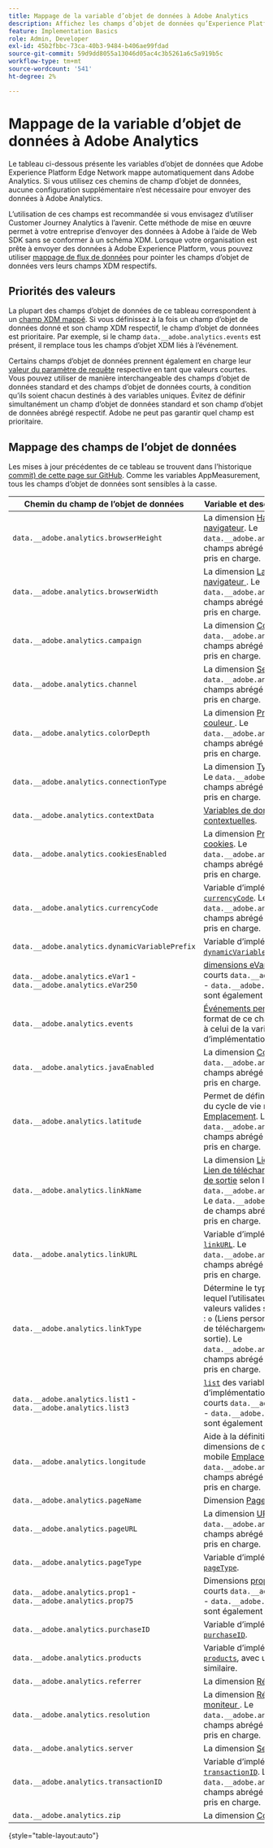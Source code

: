 ```yaml
---
title: Mappage de la variable d’objet de données à Adobe Analytics
description: Affichez les champs d’objet de données qu’Experience Platform Edge mappe automatiquement aux variables Analytics.
feature: Implementation Basics
role: Admin, Developer
exl-id: 45b2fbbc-73ca-40b3-9484-b406ae99fdad
source-git-commit: 59d9dd8055a13046d05ac4c3b5261a6c5a919b5c
workflow-type: tm+mt
source-wordcount: '541'
ht-degree: 2%

---
```


# Mappage de la variable d’objet de données à Adobe Analytics

Le tableau ci-dessous présente les variables d’objet de données que Adobe Experience Platform Edge Network mappe automatiquement dans Adobe Analytics. Si vous utilisez ces chemins de champ d’objet de données, aucune configuration supplémentaire n’est nécessaire pour envoyer des données à Adobe Analytics.

L’utilisation de ces champs est recommandée si vous envisagez d’utiliser Customer Journey Analytics à l’avenir. Cette méthode de mise en œuvre permet à votre entreprise d’envoyer des données à Adobe à l’aide de Web SDK sans se conformer à un schéma XDM. Lorsque votre organisation est prête à envoyer des données à Adobe Experience Platform, vous pouvez utiliser [mappage de flux de données](https://experienceleague.adobe.com/en/docs/experience-platform/datastreams/data-prep#mapping) pour pointer les champs d’objet de données vers leurs champs XDM respectifs.

## Priorités des valeurs

La plupart des champs d’objet de données de ce tableau correspondent à un [champ XDM mappé](xdm-var-mapping.md). Si vous définissez à la fois un champ d’objet de données donné et son champ XDM respectif, le champ d’objet de données est prioritaire. Par exemple, si le champ `data.__adobe.analytics.events` est présent, il remplace tous les champs d’objet XDM liés à l’événement.

Certains champs d’objet de données prennent également en charge leur [valeur du paramètre de requête](../validate/query-parameters.md) respective en tant que valeurs courtes. Vous pouvez utiliser de manière interchangeable des champs d’objet de données standard et des champs d’objet de données courts, à condition qu’ils soient chacun destinés à des variables uniques. Évitez de définir simultanément un champ d’objet de données standard et son champ d’objet de données abrégé respectif. Adobe ne peut pas garantir quel champ est prioritaire.

## Mappage des champs de l’objet de données

Les mises à jour précédentes de ce tableau se trouvent dans l’historique [commit) de cette page sur GitHub](https://github.com/AdobeDocs/analytics.en/commits/main/help/implement/aep-edge/data-var-mapping.md). Comme les variables AppMeasurement, tous les champs d’objet de données sont sensibles à la casse.

| Chemin du champ de l’objet de données | Variable et description Analytics |
| --- | --- |
| `data.__adobe.analytics.browserHeight` | La dimension [Hauteur du navigateur](../../components/dimensions/browser-height.md). Le `data.__adobe.analytics.bh` de champs abrégé est également pris en charge. |
| `data.__adobe.analytics.browserWidth` | La dimension [ Largeur du navigateur ](../../components/dimensions/browser-width.md). Le `data.__adobe.analytics.bw` de champs abrégé est également pris en charge. |
| `data.__adobe.analytics.campaign` | La dimension [Code de suivi](../../components/dimensions/tracking-code.md). Le `data.__adobe.analytics.v0` de champs abrégé est également pris en charge. |
| `data.__adobe.analytics.channel` | La dimension [Section du site](../../components/dimensions/site-section.md). Le `data.__adobe.analytics.ch` de champs abrégé est également pris en charge. |
| `data.__adobe.analytics.colorDepth` | La dimension [ Profondeur de la couleur ](../../components/dimensions/color-depth.md). Le `data.__adobe.analytics.c` de champs abrégé est également pris en charge. |
| `data.__adobe.analytics.connectionType` | La dimension [Type de connexion](../../components/dimensions/connection-type.md). Le `data.__adobe.analytics.ct` de champs abrégé est également pris en charge. |
| `data.__adobe.analytics.contextData` | [Variables de données contextuelles](/help/implement/vars/page-vars/contextdata.md). |
| `data.__adobe.analytics.cookiesEnabled` | La dimension [Prise en charge des cookies](../../components/dimensions/cookie-support.md). Le `data.__adobe.analytics.k` de champs abrégé est également pris en charge. |
| `data.__adobe.analytics.currencyCode` | Variable d’implémentation [`currencyCode`](../vars/config-vars/currencycode.md). Le `data.__adobe.analytics.cc` de champs abrégé est également pris en charge. |
| `data.__adobe.analytics.dynamicVariablePrefix` | Variable d’implémentation [`dynamicVariablePrefix`](../vars/config-vars/dynamicvariableprefix.md). |
| `data.__adobe.analytics.eVar1` - `data.__adobe.analytics.eVar250` | [dimensions eVar](../../components/dimensions/evar.md). Les champs courts `data.__adobe.analytics.v1` - `data.__adobe.analytics.v250` sont également pris en charge. |
| `data.__adobe.analytics.events` | [ Événements personnalisés ](../../components/metrics/custom-events.md). Le format de ce champ est similaire à celui de la variable d’implémentation [`events`](../vars/page-vars/events/events-overview.md). |
| `data.__adobe.analytics.javaEnabled` | La dimension [Compatible Java](../../components/dimensions/java-enabled.md). Le `data.__adobe.analytics.v` de champs abrégé est également pris en charge. |
| `data.__adobe.analytics.latitude` | Permet de définir les dimensions du cycle de vie mobile [Emplacement](../../components/dimensions/lifecycle-dimensions.md). Le `data.__adobe.analytics.lat` de champs abrégé est également pris en charge. |
| `data.__adobe.analytics.linkName` | La dimension [Lien personnalisé](../../components/dimensions/custom-link.md), [Lien de téléchargement](../../components/dimensions/download-link.md) ou [Lien de sortie](../../components/dimensions/exit-link.md) selon la valeur dans `data.__adobe.analytics.linkType`. Le `data.__adobe.analytics.pev2` de champs abrégé est également pris en charge. |
| `data.__adobe.analytics.linkURL` | Variable d’implémentation [`linkURL`](../vars/config-vars/linkurl.md). Le `data.__adobe.analytics.pev1` de champs abrégé est également pris en charge. |
| `data.__adobe.analytics.linkType` | Détermine le type de lien sur lequel l’utilisateur a cliqué. Les valeurs valides sont les suivantes : `o` (Liens personnalisés), `d` (Liens de téléchargement) et `e` (Liens de sortie). Le `data.__adobe.analytics.pe` de champs abrégé est également pris en charge. |
| `data.__adobe.analytics.list1` - `data.__adobe.analytics.list3` | [`list`](/help/implement/vars/page-vars/list.md) des variables d’implémentation. Les champs courts `data.__adobe.analytics.l1` - `data.__adobe.analytics.list3` sont également pris en charge. |
| `data.__adobe.analytics.longitude` | Aide à la définition des dimensions de cycle de vie mobile [Emplacement](../../components/dimensions/lifecycle-dimensions.md). Le `data.__adobe.analytics.lon` de champs abrégé est également pris en charge. |
| `data.__adobe.analytics.pageName` | Dimension [Page](/help/components/dimensions/page.md). |
| `data.__adobe.analytics.pageURL` | La dimension [URL de la page](/help/components/dimensions/page-url.md). Le `data.__adobe.analytics.g` de champs abrégé est également pris en charge. |
| `data.__adobe.analytics.pageType` | Variable d’implémentation [`pageType`](../vars/page-vars/pagetype.md). |
| `data.__adobe.analytics.prop1` - `data.__adobe.analytics.prop75` | Dimensions [prop](../../components/dimensions/prop.md). Les champs courts `data.__adobe.analytics.c1` - `data.__adobe.analytics.c75` sont également pris en charge. |
| `data.__adobe.analytics.purchaseID` | Variable d’implémentation [`purchaseID`](../vars/page-vars/purchaseid.md). |
| `data.__adobe.analytics.products` | Variable d’implémentation [`products`](../vars/page-vars/products.md), avec une mise en forme similaire. |
| `data.__adobe.analytics.referrer` | La dimension [Référent](/help/components/dimensions/referrer.md). |
| `data.__adobe.analytics.resolution` | La dimension [ Résolution du moniteur ](../../components/dimensions/monitor-resolution.md). Le `data.__adobe.analytics.s` de champs abrégé est également pris en charge. |
| `data.__adobe.analytics.server` | La dimension [Serveur](/help/components/dimensions/server.md). |
| `data.__adobe.analytics.transactionID` | Variable d’implémentation [`transactionID`](../vars/page-vars/transactionid.md). Le `data.__adobe.analytics.xact` de champs abrégé est également pris en charge. |
| `data.__adobe.analytics.zip` | La dimension [ Code postal ](../../components/dimensions/zip-code.md). |

{style="table-layout:auto"}
